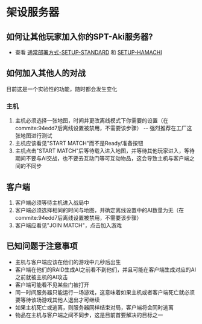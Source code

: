 ﻿# 架设服务器

## 如何让其他玩家加入你的SPT-Aki服务器?
* 查看 [通常部署方式-SETUP-STANDARD](通常部署方式-SETUP-STANDARD.md) 和 [SETUP-HAMACHI](SETUP-HAMACHI)

## 如何加入其他人的对战
目前这是一个实验性的功能，随时都会发生变化

### 主机
1) 主机必须选择一张地图，时间并更改离线模式下你需要的设置（在commite:94edd7后离线设置被禁用，不需要该步骤） -- 强烈推荐在工厂这张地图进行测试
2) 主机应该看见"START MATCH"而不是Ready/准备按钮
3) 主机点击"START MATCH"后等待载入进入地图，并等待其他玩家进入，等待期间不要与AI交战，也不要去互动门等可互动物品，这会导致主机与客户端之间的不同步

## 客户端
1) 客户端必须等待主机进入战局中
2) 客户端必须选择相同的时间与地图，并确定离线设置中的AI数量为无（在commite:94edd7后离线设置被禁用，不需要该步骤）
3) 客户端应看见"JOIN MATCH"，点击加入游戏

## 已知问题于注意事项
- 主机与客户端应该在他们的游戏中几秒后出生
- 客户端在他们的RAID生成AI之前看不到他们，并且可能在客户端生成对应的AI之前就被主机的AI攻击
- 客户端可能看不见某些门被打开
- 同一时间服务器只能运行一场游戏，这意味着如果主机或者客户端死亡就必须要等待该场游戏其他人退出才可继续
- 如果主机死亡或逃离，则服务器同样结束对局，客户端将会同时逃离
- 物品在主机与客户端之间不同步，这是目前首要解决的目标之一
